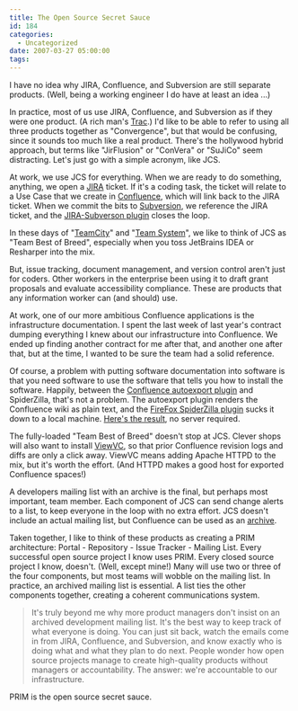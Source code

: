 ```yaml
---
title: The Open Source Secret Sauce
id: 184
categories:
  - Uncategorized
date: 2007-03-27 05:00:00
tags:
---
```


I have no idea why JIRA, Confluence, and Subversion are still separate products. (Well, being a working engineer I do have at least an idea ...)

In practice, most of us use JIRA, Confluence, and Subversion as if they were one product. (A rich man's [Trac](http://trac.edgewall.org/).) I'd like to be able to refer to using all three products together as "Convergence", but that would be confusing, since it sounds too much like a real product. There's the hollywood hybrid approach, but terms like "JirFlusion" or "ConVera" or "SuJiCo" seem distracting. Let's just go with a simple acronym, like JCS.

At work, we use JCS for everything. When we are ready to do something, anything, we open a [JIRA](http://www.atlassian.com/software/jira/) ticket. If it's a coding task, the ticket will relate to a Use Case that we create in [Confluence](http://www.atlassian.com/software/confluence/), which will link back to the JIRA ticket. When we commit the bits to [Subversion](http://www.atlassian.com/software/confluence/), we reference the JIRA ticket, and the [JIRA-Subverson plugin](http://confluence.atlassian.com/display/JIRAEXT/JIRA+Subversion+plugin) closes the loop.

In these days of "[TeamCity](http://www.jetbrains.com/teamcity/)" and "[Team System](http://msdn2.microsoft.com/en-us/teamsystem/default.aspx)", we like to think of JCS as "Team Best of Breed", especially when you toss JetBrains IDEA or Resharper into the mix.

But, issue tracking, document management, and version control aren't just for coders. Other workers in the enterprise been using it to draft grant proposals and evaluate accessibility compliance. These are products that any information worker can (and should) use.

At work, one of our more ambitious Confluence applications is the infrastructure documentation. I spent the last week of last year's contract dumping everything I knew about our infrastructure into Confluence. We ended up finding another contract for me after that, and another one after that, but at the time, I wanted to be sure the team had a solid reference.

Of course, a problem with putting software documentation into software is that you need software to use the software that tells you how to install the software. Happily, between the [Confluence autoexport plugin](http://confluence.atlassian.com/display/CONFEXT/AutoExport+for+Confluence) and SpiderZilla, that's not a problem. The autoexport plugin renders the Confluence wiki as plain text, and the [FireFox SpiderZilla plugin](https://addons.mozilla.org/firefox/1616/) sucks it down to a local machine. [Here's the result](http://husted.com/archive/WQD-INF/), no server required.

The fully-loaded "Team Best of Breed" doesn't stop at JCS. Clever shops will also want to install [ViewVC](http://viewvc.tigris.org/), so that prior Confluence revision logs and diffs are only a click away. ViewVC means adding Apache HTTPD to the mix, but it's worth the effort. (And HTTPD makes a good host for exported Confluence spaces!)

A developers mailing list with an archive is the final, but perhaps most important, team member. Each component of JCS can send change alerts to a list, to keep everyone in the loop with no extra effort. JCS doesn't include an actual mailing list, but Confluence can be used as an [archive](http://www.blogger.com/post-create.g?blogID=5208774).

Taken together, I like to think of these products as creating a PRIM architecture: Portal - Repository - Issue Tracker - Mailing List. Every successful open source project I know uses PRIM. Every closed source project I know, doesn't. (Well, except mine!) Many will use two or three of the four components, but most teams will wobble on the mailing list. In practice, an archived mailing list is essential. A list ties the other components together, creating a coherent communications system.
> It's truly beyond me why more product managers don't insist on an archived development mailing list. It's the best way to keep track of what everyone is doing. You can just sit back, watch the emails come in from JIRA, Confluence, and Subversion, and know exactly who is doing what and what they plan to do next.
People wonder how open source projects manage to create high-quality products without managers or accountability. The answer: we're accountable to our infrastructure.

PRIM is the open source secret sauce.